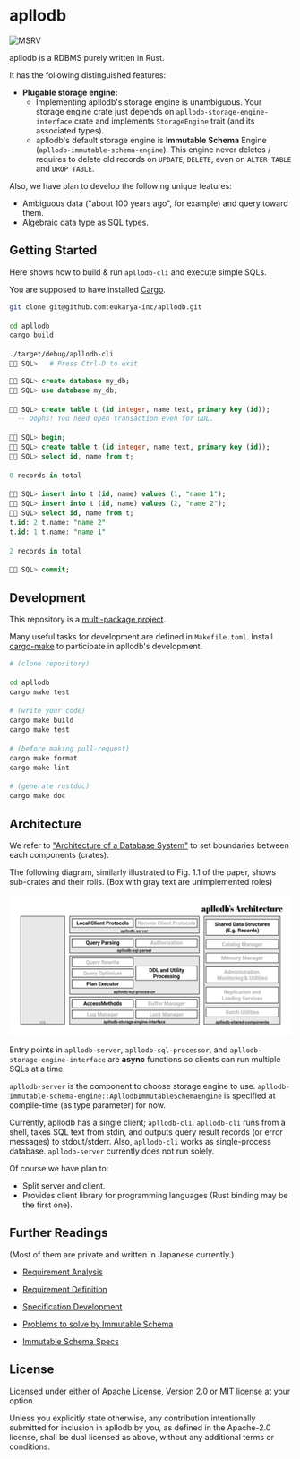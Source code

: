# apllodb

![MSRV](https://img.shields.io/badge/rustc-1.51+-lightgray.svg)

apllodb is a RDBMS purely written in Rust.

It has the following distinguished features:

- **Plugable storage engine:**
  - Implementing apllodb's storage engine is unambiguous. Your storage engine crate just depends on `apllodb-storage-engine-interface` crate and implements `StorageEngine` trait (and its associated types).
  - apllodb's default storage engine is **Immutable Schema** Engine (`apllodb-immutable-schema-engine`). This engine never deletes / requires to delete old records on `UPDATE`, `DELETE`, even on `ALTER TABLE` and `DROP TABLE`.

Also, we have plan to develop the following unique features:

- Ambiguous data ("about 100 years ago", for example) and query toward them.
- Algebraic data type as SQL types.

## Getting Started

Here shows how to build & run `apllodb-cli` and execute simple SQLs.

You are supposed to have installed [Cargo](https://github.com/rust-lang/cargo).

```bash
git clone git@github.com:eukarya-inc/apllodb.git

cd apllodb
cargo build

./target/debug/apllodb-cli
🚀🌙 SQL>   # Press Ctrl-D to exit
```

```sql
🚀🌙 SQL> create database my_db;
🚀🌙 SQL> use database my_db;

🚀🌙 SQL> create table t (id integer, name text, primary key (id));
  -- Oophs! You need open transaction even for DDL.

🚀🌙 SQL> begin;
🚀🌙 SQL> create table t (id integer, name text, primary key (id));
🚀🌙 SQL> select id, name from t;

0 records in total

🚀🌙 SQL> insert into t (id, name) values (1, "name 1");
🚀🌙 SQL> insert into t (id, name) values (2, "name 2");
🚀🌙 SQL> select id, name from t;
t.id: 2 t.name: "name 2"
t.id: 1 t.name: "name 1"

2 records in total

🚀🌙 SQL> commit;
```

## Development

This repository is a [multi-package project](https://doc.rust-lang.org/edition-guide/rust-2018/cargo-and-crates-io/cargo-workspaces-for-multi-package-projects.html).

Many useful tasks for development are defined in `Makefile.toml`. Install [cargo-make](https://github.com/sagiegurari/cargo-make) to participate in apllodb's development.

```bash
# (clone repository)

cd apllodb
cargo make test

# (write your code)
cargo make build
cargo make test

# (before making pull-request)
cargo make format
cargo make lint

# (generate rustdoc)
cargo make doc
```

## Architecture

We refer to ["Architecture of a Database System"](https://dsf.berkeley.edu/papers/fntdb07-architecture.pdf) to set boundaries between each components (crates).

The following diagram, similarly illustrated to Fig. 1.1 of the paper, shows sub-crates and their rolls.
(Box with gray text are unimplemented roles)

![apllodb's Architecture (src: https://www.figma.com/file/9pBZXpEHkA8rtSH7w1Itqi/apllodb's-Architecture?node-id=1%3A2&viewport=552%2C484%2C0.7679687738418579)](./doc/apllodb-architecture.svg)

Entry points in `apllodb-server`, `apllodb-sql-processor`, and `apllodb-storage-engine-interface` are **async** functions so clients can run multiple SQLs at a time.

`apllodb-server` is the component to choose storage engine to use. `apllodb-immutable-schema-engine::ApllodbImmutableSchemaEngine` is specified at compile-time (as type parameter) for now.

Currently, apllodb has a single client; `apllodb-cli`. `apllodb-cli` runs from a shell, takes SQL text from stdin, and outputs query result records (or error messages) to stdout/stderr.
Also, `apllodb-cli` works as single-process database. `apllodb-server` currently does not run solely.

Of course we have plan to:

- Split server and client.
- Provides client library for programming languages (Rust binding may be the first one).

## Further Readings

(Most of them are private and written in Japanese currently.)

- [Requirement Analysis](https://docs.google.com/document/d/1J6_MWObo0VVo-ATrwALpoNUHBUbSvrxHV8XuBcs_tIM/edit)
- [Requirement Definition](https://docs.google.com/document/d/1djtGGMope8eCJOMjDXl0DvjpUrwlGjHygUN8n0M-0WI/edit#heading=h.hhevn0icya3z)
- [Specification Development](https://docs.google.com/document/d/1yUgI-_hqPYiVBPYWQosuo3idVzAjbq29GgyS72N4SAs/edit)

- [Problems to solve by Immutable Schema](https://github.com/darwin-education/apllodb/wiki/Immutable-Schema-000:-%E8%A7%A3%E6%B1%BA%E3%81%97%E3%81%9F%E3%81%84%E8%AA%B2%E9%A1%8C)
- [Immutable Schema Specs](https://github.com/darwin-education/apllodb/wiki/Immutable-Schema-100:-%E4%BB%95%E6%A7%98%E6%9B%B8%E4%B8%80%E8%A6%A7)

## License

Licensed under either of [Apache License, Version 2.0](LICENSE-APACHE) or [MIT license](LICENSE-MIT) at your option.

Unless you explicitly state otherwise, any contribution intentionally submitted
for inclusion in apllodb by you, as defined in the Apache-2.0 license, shall be
dual licensed as above, without any additional terms or conditions.

